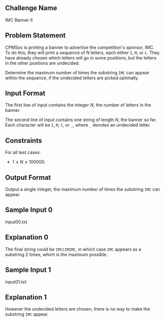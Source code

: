 ## Challenge Name

IMC Banner II

## Problem Statement

CPMSoc is printing a banner to advertise the competition's sponsor, IMC.
To do this, they will print a sequence of $N$ letters, each either `I`, `M`, or `C`.
They have already chosen which letters will go in some positions,
but the letters in the other positions are undecided.

Determine the maximum number of times the substring `IMC` can appear within the sequence,
if the undecided letters are picked optimally.

## Input Format

The first line of input contains the integer $N$, the number of letters in the banner.

The second line of input contains one string of length $N$, the banner so far.
Each character will be `I`, `M`, `C`, or `_`, where `_` denotes an undecided letter.

## Constraints

For all test cases:

- $1 \le N \le 100000$.

## Output Format

Output a single integer, the maximum number of times the substring `IMC` can appear.

## Sample Input 0

input00.txt

## Explanation 0

The final string could be `IMCCIMIMC`, in which case `IMC` appears as a substring 2 times,
which is the maximum possible.

## Sample Input 1

input01.txt

## Explanation 1

However the undecided letters are chosen, there is no way to make the substring `IMC` appear.